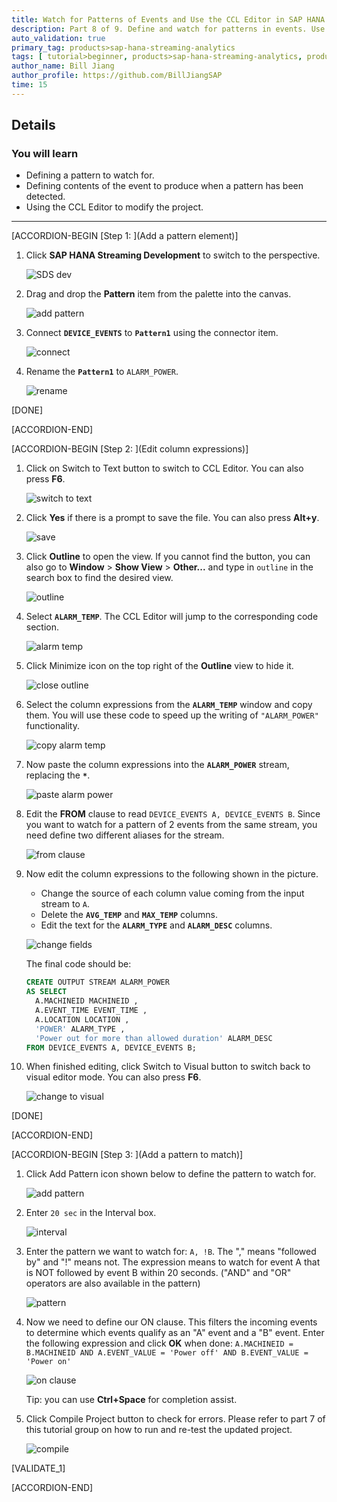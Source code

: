 ```yaml
---
title: Watch for Patterns of Events and Use the CCL Editor in SAP HANA Smart Data Streaming
description: Part 8 of 9. Define and watch for patterns in events. Use CCL Editor.
auto_validation: true
primary_tag: products>sap-hana-streaming-analytics
tags: [ tutorial>beginner, products>sap-hana-streaming-analytics, products>sap-hana-studio ]
author_name: Bill Jiang
author_profile: https://github.com/BillJiangSAP
time: 15
---
```


## Details
### You will learn  
 - Defining a pattern to watch for.
 - Defining contents of the event to produce when a pattern has been detected.
 - Using the CCL Editor to modify the project.


---

[ACCORDION-BEGIN [Step 1: ](Add a pattern element)]    

1. Click **SAP HANA Streaming Development** to switch to the perspective.

    ![SDS dev](event-patterns/1-sdsdev.png)

2. Drag and drop the **Pattern** item from the palette into the canvas.

    ![add pattern](event-patterns/2-addpattern.png)

3. Connect **`DEVICE_EVENTS`** to **`Pattern1`** using the connector item.

    ![connect](event-patterns/3-connect.png)

4. Rename the **`Pattern1`** to `ALARM_POWER`.

    ![rename](event-patterns/4-rename.png)

[DONE]

[ACCORDION-END]

[ACCORDION-BEGIN [Step 2: ](Edit column expressions)]

1. Click on Switch to Text button to switch to CCL Editor. You can also press **F6**.

    ![switch to text](event-patterns/6-switchtotext.png)

2. Click **Yes** if there is a prompt to save the file. You can also press **Alt+y**.

    ![save](event-patterns/7-save.png)

3. Click **Outline** to open the view. If you cannot find the button, you can also go to **Window** > **Show View** > **Other...** and type in `outline` in the search box to find the desired view.

    ![outline](event-patterns/8-outline.png)

4. Select **`ALARM_TEMP`**. The CCL Editor will jump to the corresponding code section.

    ![alarm temp](event-patterns/9-alarmtemp.png)

5. Click Minimize icon on the top right of the **Outline** view to hide it.

    ![close outline](event-patterns/10-closeoutline.png)

6. Select the column expressions from the **`ALARM_TEMP`** window and copy them. You will use these code to speed up the writing of `"ALARM_POWER"` functionality.

    ![copy alarm temp](event-patterns/11-copyalarmtemp.png)

7. Now paste the column expressions into the **`ALARM_POWER`** stream, replacing the **`*`**.

    ![paste alarm power](event-patterns/12-pastealarmpow.png)

8. Edit the **FROM** clause to read `DEVICE_EVENTS A, DEVICE_EVENTS B`. Since you want to watch for a pattern of 2 events from the same stream, you need define two different aliases for the stream.

    ![from clause](event-patterns/13-fromclause.png)

9. Now edit the column expressions to the following shown in the picture.
    - Change the source of each column value coming from the input stream to `A`.
    - Delete the **`AVG_TEMP`** and **`MAX_TEMP`** columns.
    - Edit the text for the **`ALARM_TYPE`** and **`ALARM_DESC`** columns.

    ![change fields](event-patterns/14-changefields.png)

    The final code should be:
    ```sql
    CREATE OUTPUT STREAM ALARM_POWER
    AS SELECT
      A.MACHINEID MACHINEID ,
      A.EVENT_TIME EVENT_TIME ,
      A.LOCATION LOCATION ,
      'POWER' ALARM_TYPE ,
      'Power out for more than allowed duration' ALARM_DESC
    FROM DEVICE_EVENTS A, DEVICE_EVENTS B;
    ```

10. When finished editing, click Switch to Visual button to switch back to visual editor mode. You can also press **F6**.

    ![change to visual](event-patterns/15-changetovisual.png)

[DONE]

[ACCORDION-END]

[ACCORDION-BEGIN [Step 3: ](Add a pattern to match)]

1. Click Add Pattern icon shown below to define the pattern to watch for.

    ![add pattern](event-patterns/16-addpattern.png)

2. Enter `20 sec` in the Interval box.

    ![interval](event-patterns/17-interval.png)

3. Enter the pattern we want to watch for: `A, !B`. The "," means "followed by" and "!" means not. The expression means to watch for event A that is NOT followed by event B within 20 seconds. ("AND" and "OR" operators are also available in the pattern)

    ![pattern](event-patterns/18-pattern.png)

4. Now we need to define our ON clause. This filters the incoming events to determine which events qualify as an "A" event and a "B" event. Enter the following expression and click **OK** when done:
  `A.MACHINEID = B.MACHINEID AND A.EVENT_VALUE = 'Power off' AND B.EVENT_VALUE = 'Power on'`

    ![on clause](event-patterns/19-onclause.png)

    Tip: you can use **Ctrl+Space** for completion assist.

5. Click Compile Project button to check for errors. Please refer to part 7 of this tutorial group on how to run and re-test the updated project.

    ![compile](event-patterns/20-compile.png)

[VALIDATE_1]

[ACCORDION-END]
